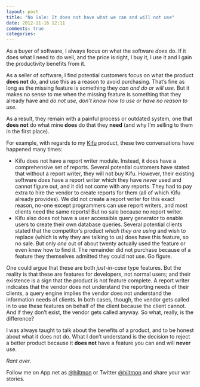 ```yaml
---
layout: post
title: "No Sale: It does not have what we can and will not use"
date: 2012-11-16 12:11
comments: true
categories: 
---
```


As a buyer of software, I always focus on what the software *does* do. If it does what I need to do well, and the price is right, I buy it, I use it and I gain the productivity benefits from it.

As a seller of software, I find potential customers focus on what the product **does not** do, and use this as a reason to avoid purchasing. That’s fine as long as the missing feature is something they *can and do or will use*. But it makes no sense to me when the missing feature is something that they already have and *do not use, don’t know how to use or have no reason to use*.

As a result, they remain with a painful process or outdated system, one that **does not** do what mine **does** do that they **need** (and why I’m selling to them in the first place).

For example, with regards to my [Kifu](http://www.kifuapp.com) product, these two conversations have happened many times:

* Kifu does not have a report writer module. Instead, it does have a comprehensive set of reports. Several potential customers have stated that without a report writer, they will not buy Kifu. However, their existing software *does* have a report writer which they have *never* used and cannot figure out, and it did not come with any reports. They had to pay extra to hire the vendor to create reports for them (all of which Kifu already provides). We did not create a report writer for this exact reason, no-one except programmers can use report writers, and most clients need the same reports! But no sale because no report writer.
* Kifu also does not have a user accessible query generator to enable users to create their own database queries. Several potential clients stated that the competitor’s product *which they are using* and wish to replace (which is why they are talking to us) does have this feature, so no sale. But only *one* out of about twenty actually used the feature or even knew how to find it. The remainder did not purchase because of a feature they themselves admitted they could not use. Go figure.

One could argue that these are both *just-in-case* type features. But the reality is that these are features for developers, not normal users; and their existence is a sign that the product is not feature complete. A report writer indicates that the vendor does not understand the reporting needs of their clients, a query engine implies the vendor does not understand the information needs of clients. In both cases, though, the vendor gets called in to use these features on behalf of the client because the client cannot. And if they don’t exist, the vendor gets called anyway. So what, really, is the difference?

I was always taught to talk about the benefits of a product, and to be honest about what it does not do. What I don’t understand is the decision to reject a better product because it **does not** have a feature you can and will **never** use.

*Rant over*.

Follow me on App.net as [@hiltmon](http://alpha.app.net/hiltmon) or Twitter [@hiltmon](http://https://twitter.com/hiltmon) and share your war stories.

